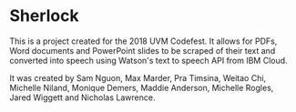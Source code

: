 # Sherlock

This is a project created for the 2018 UVM Codefest. It allows for PDFs, Word documents and PowerPoint slides to be scraped of their text and converted into speech using Watson's text to speech API from IBM Cloud.

It was created by Sam Nguon, Max Marder, Pra Timsina, Weitao Chi, Michelle Niland, Monique Demers, Maddie Anderson, Michelle Rogles, Jared Wiggett and Nicholas Lawrence.
